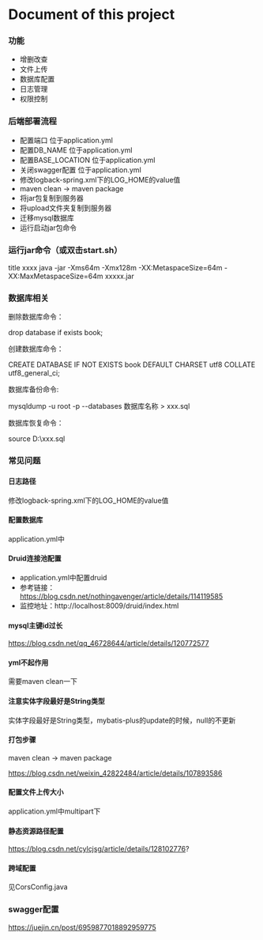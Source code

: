 # Document of this project

### 功能

* 增删改查
* 文件上传
* 数据库配置
* 日志管理
* 权限控制

### 后端部署流程

* 配置端口 位于application.yml
* 配置DB_NAME 位于application.yml
* 配置BASE_LOCATION 位于application.yml
* 关闭swagger配置 位于application.yml
* 修改logback-spring.xml下的LOG_HOME的value值
* maven clean -> maven package
* 将jar包复制到服务器
* 将upload文件夹复制到服务器
* 迁移mysql数据库
* 运行启动jar包命令

### 运行jar命令（或双击start.sh）

title xxxx
java -jar -Xms64m -Xmx128m -XX:MetaspaceSize=64m -XX:MaxMetaspaceSize=64m xxxxx.jar


### 数据库相关

删除数据库命令：

drop database if exists book;

创建数据库命令：

CREATE DATABASE IF NOT EXISTS book DEFAULT CHARSET utf8 COLLATE utf8_general_ci;

数据库备份命令:

mysqldump -u root -p --databases 数据库名称 > xxx.sql

数据库恢复命令：

source D:\\xxx.sql


### 常见问题

#### 日志路径

修改logback-spring.xml下的LOG_HOME的value值

#### 配置数据库

application.yml中

#### Druid连接池配置

* application.yml中配置druid
* 参考链接：https://blog.csdn.net/nothingavenger/article/details/114119585
* 监控地址：http://localhost:8009/druid/index.html

#### mysql主键id过长

https://blog.csdn.net/qq_46728644/article/details/120772577

#### yml不起作用

需要maven clean一下

#### 注意实体字段最好是String类型

实体字段最好是String类型，mybatis-plus的update的时候，null的不更新

#### 打包步骤

maven clean -> maven package

https://blog.csdn.net/weixin_42822484/article/details/107893586

#### 配置文件上传大小

application.yml中multipart下

#### 静态资源路径配置

https://blog.csdn.net/cylcjsg/article/details/128102776?

#### 跨域配置

见CorsConfig.java

### swagger配置

https://juejin.cn/post/6959877018892959775






